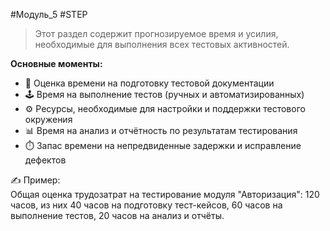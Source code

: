 #Модуль_5 #STEP
>Этот раздел содержит прогнозируемое время и усилия, необходимые для выполнения всех тестовых активностей.

**Основные моменты:**

- 📝 Оценка времени на подготовку тестовой документации
- 🕹️ Время на выполнение тестов (ручных и автоматизированных)
- ⚙️ Ресурсы, необходимые для настройки и поддержки тестового окружения
- 📊 Время на анализ и отчётность по результатам тестирования
- ⏱️ Запас времени на непредвиденные задержки и исправление дефектов

✍️ Пример:  
Общая оценка трудозатрат на тестирование модуля "Авторизация": 120 часов, из них 40 часов на подготовку тест-кейсов, 60 часов на выполнение тестов, 20 часов на анализ и отчёты.